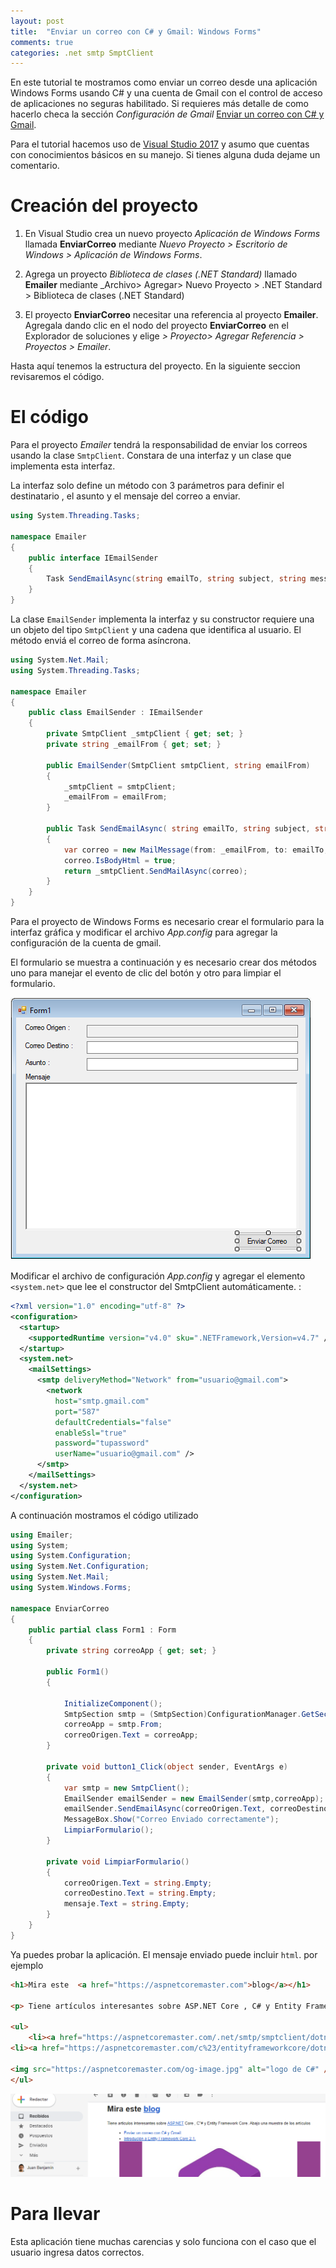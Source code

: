 ```yaml
---
layout: post
title:  "Enviar un correo con C# y Gmail: Windows Forms"
comments: true
categories: .net smtp SmptClient 
---
```

En este tutorial te mostramos como enviar un correo desde una aplicación Windows Forms usando C# y una cuenta de Gmail con el control de acceso de aplicaciones no seguras habilitado. Si requieres más detalle de como hacerlo checa la sección *Configuración de Gmail* [Enviar un correo con C# y Gmail](2018-07-22-enviar-un-correo-con-csharp-gmail.markdown).

Para el tutorial hacemos uso de [Visual Studio 2017](https://visualstudio.microsoft.com/es/) y asumo que cuentas con conocimientos básicos en su manejo. Si tienes alguna duda dejame un comentario.

# Creación del proyecto

1. En Visual Studio crea un nuevo proyecto _Aplicación de Windows Forms_ llamada **EnviarCorreo** mediante  _Nuevo Proyecto > Escritorio de Windows > Aplicación de Windows Forms_.

2. Agrega un proyecto _Biblioteca de clases (.NET Standard)_ llamado **Emailer** mediante _Archivo> Agregar> Nuevo Proyecto > .NET Standard > Biblioteca de clases (.NET Standard)

3. El proyecto **EnviarCorreo** necesitar una referencia al proyecto **Emailer**. Agregala dando clic en el nodo del proyecto **EnviarCorreo** en el Explorador de soluciones y elige _> Proyecto> Agregar Referencia > Proyectos > Emailer_.

Hasta aquí tenemos la estructura del proyecto. En la siguiente seccion revisaremos el código.

# El código

Para el proyecto _Emailer_ tendrá la responsabilidad de enviar los correos usando la clase `SmtpClient`. Constara de una interfaz y un clase que implementa esta interfaz.

La interfaz solo define un método con 3 parámetros para definir el destinatario , el asunto y el mensaje del correo a enviar.
```cs
using System.Threading.Tasks;

namespace Emailer
{
    public interface IEmailSender
    {
        Task SendEmailAsync(string emailTo, string subject, string message);
    }
}
```

La clase `EmailSender` implementa la interfaz y su constructor requiere una un objeto del tipo `SmtpClient`  y una cadena que identifica al usuario. El método enviá el correo de forma asíncrona.

```cs
using System.Net.Mail;
using System.Threading.Tasks;

namespace Emailer
{
    public class EmailSender : IEmailSender
    {
        private SmtpClient _smtpClient { get; set; }
        private string _emailFrom { get; set; }

        public EmailSender(SmtpClient smtpClient, string emailFrom)
        {
            _smtpClient = smtpClient;
            _emailFrom = emailFrom;
        }

        public Task SendEmailAsync( string emailTo, string subject, string message)
        {
            var correo = new MailMessage(from: _emailFrom, to: emailTo, subject: subject, body: message);
            correo.IsBodyHtml = true;
            return _smtpClient.SendMailAsync(correo);
        }
    }
}
```

Para el proyecto de  Windows Forms es necesario crear el formulario para la interfaz gráfica y modificar el archivo *App.config* para agregar la configuración de la cuenta de gmail.

El formulario se muestra a continuación y es necesario crear dos métodos uno para manejar el evento de clic del botón y otro para limpiar el formulario.

![Interfaz gráfica para enviar correo](/img/emailForm.PNG)

Modificar el archivo de configuración *App.config* y agregar el elemento `<system.net>` que lee el constructor del SmtpClient automáticamente. :

```xml
<?xml version="1.0" encoding="utf-8" ?>
<configuration>
  <startup>
    <supportedRuntime version="v4.0" sku=".NETFramework,Version=v4.7" />
  </startup>
  <system.net>
    <mailSettings>
      <smtp deliveryMethod="Network" from="usuario@gmail.com">
        <network 
          host="smtp.gmail.com"
          port="587"
          defaultCredentials="false"
          enableSsl="true"
          password="tupassword"
          userName="usuario@gmail.com" />
      </smtp>
    </mailSettings>
  </system.net>
</configuration> 
```

A continuación mostramos el código utilizado

```cs
using Emailer;
using System;
using System.Configuration;
using System.Net.Configuration;
using System.Net.Mail;
using System.Windows.Forms;

namespace EnviarCorreo
{
    public partial class Form1 : Form
    {
        private string correoApp { get; set; }

        public Form1()
        {

            InitializeComponent();
            SmtpSection smtp = (SmtpSection)ConfigurationManager.GetSection("system.net/mailSettings/smtp");
            correoApp = smtp.From;
            correoOrigen.Text = correoApp;
        }

        private void button1_Click(object sender, EventArgs e)
        {
            var smtp = new SmtpClient();
            EmailSender emailSender = new EmailSender(smtp,correoApp);
            emailSender.SendEmailAsync(correoOrigen.Text, correoDestino.Text, mensaje.Text);
            MessageBox.Show("Correo Enviado correctamente");
            LimpiarFormulario();
        }

        private void LimpiarFormulario()
        {
            correoOrigen.Text = string.Empty;
            correoDestino.Text = string.Empty;
            mensaje.Text = string.Empty;
        }
    }
}
```

Ya puedes probar la aplicación. El mensaje enviado puede incluir `html`. por ejemplo

```html
<h1>Mira este  <a href="https://aspnetcoremaster.com">blog</a></h1>

<p> Tiene artículos interesantes sobre ASP.NET Core , C# y Entity Framework Core. Abajo una muestra de los artículos</p>

<ul>
    <li><a href="https://aspnetcoremaster.com/.net/smtp/smptclient/dotnet/2018/07/22/enviar-un-correo-con-csharp-gmail.html">Enviar un correo con C# y Gmail.</a></li>
<li><a href="https://aspnetcoremaster.com/c%23/entityframeworkcore/dotnet/ef/2018/08/07/introduccion-entityframeworkcore.html">Introducción a Entity Framework Core 2.1.</a></li>

<img src="https://aspnetcoremaster.com/og-image.jpg" alt="logo de C#" />
</ul>
```
![Muestra de correo recibido](/img/CorreoRecibido.PNG)

# Para llevar

Esta aplicación tiene muchas carencias y solo funciona con el caso que el usuario ingresa datos correctos.